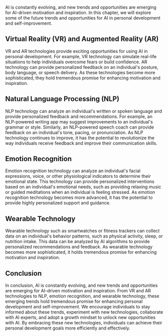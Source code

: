 
AI is constantly evolving, and new trends and opportunities are emerging for AI-driven motivation and inspiration. In this chapter, we will explore some of the future trends and opportunities for AI in personal development and self-improvement.

Virtual Reality (VR) and Augmented Reality (AR)
-----------------------------------------------

VR and AR technologies provide exciting opportunities for using AI in personal development. For example, VR technology can simulate real-life situations to help individuals overcome fears or build confidence. AR technology can provide personalized feedback on an individual's posture, body language, or speech delivery. As these technologies become more sophisticated, they hold tremendous promise for enhancing motivation and inspiration.

Natural Language Processing (NLP)
---------------------------------

NLP technology can analyze an individual's written or spoken language and provide personalized feedback and recommendations. For example, an NLP-powered writing app may suggest improvements to an individual's grammar or style. Similarly, an NLP-powered speech coach can provide feedback on an individual's tone, pacing, or pronunciation. As NLP technology continues to improve, it has the potential to revolutionize the way individuals receive feedback and improve their communication skills.

Emotion Recognition
-------------------

Emotion recognition technology can analyze an individual's facial expressions, voice, or other physiological indicators to determine their emotional state. This technology can provide personalized interventions based on an individual's emotional needs, such as providing relaxing music or guided meditations when an individual is feeling stressed. As emotion recognition technology becomes more advanced, it has the potential to provide highly personalized support and guidance.

Wearable Technology
-------------------

Wearable technology such as smartwatches or fitness trackers can collect data on an individual's behavior patterns, such as physical activity, sleep, or nutrition intake. This data can be analyzed by AI algorithms to provide personalized recommendations and feedback. As wearable technology becomes more sophisticated, it holds tremendous promise for enhancing motivation and inspiration.

Conclusion
----------

In conclusion, AI is constantly evolving, and new trends and opportunities are emerging for AI-driven motivation and inspiration. From VR and AR technologies to NLP, emotion recognition, and wearable technology, these emerging trends hold tremendous promise for enhancing personal development and self-improvement. We encourage individuals to stay informed about these trends, experiment with new technologies, collaborate with AI experts, and adopt a growth mindset to unlock new opportunities with AI. By embracing these new technologies, individuals can achieve their personal development goals more efficiently and effectively.
